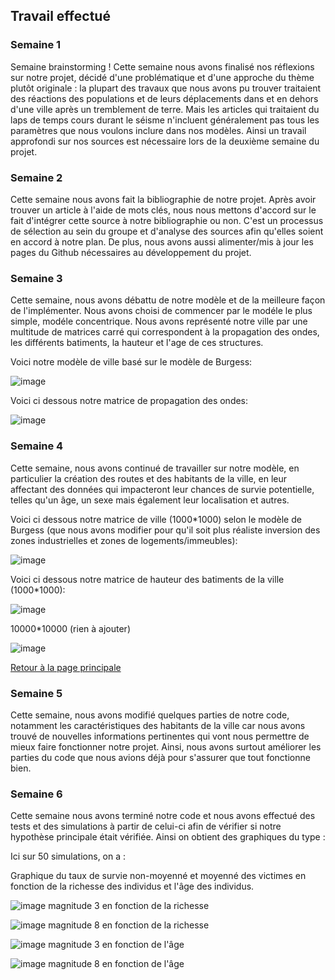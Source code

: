 ## Travail effectué 

### Semaine 1
Semaine brainstorming !
Cette semaine nous avons finalisé nos réflexions sur notre projet, décidé d'une problématique et d'une approche du thème plutôt originale :
la plupart des travaux que nous avons pu trouver traitaient des réactions des populations et de leurs déplacements dans et en dehors d'une ville après un tremblement de terre. Mais les articles qui traitaient du laps de temps cours durant le séisme n'incluent généralement pas tous les paramètres que nous voulons inclure dans nos modèles.
Ainsi un travail approfondi sur nos sources est nécessaire lors de la deuxième semaine du projet.
### Semaine 2
Cette semaine nous avons fait la bibliographie de notre projet. Après avoir trouver un article à l'aide de mots clés, nous nous mettons d'accord sur le fait d'intégrer cette source à notre bibliographie ou non. C'est un processus de sélection au sein du groupe et d'analyse des sources afin qu'elles soient en accord à notre plan. De plus, nous avons aussi alimenter/mis à jour les pages du Github nécessaires au développement du projet.
### Semaine 3
Cette semaine, nous avons débattu de notre modèle et de la meilleure façon de l'implémenter. Nous avons choisi de commencer par le modéle le plus simple, modéle concentrique. Nous avons représenté notre ville par une multitude de matrices carré qui correspondent à la propagation des ondes, les différents batiments, la hauteur et l'age de ces structures. 

Voici notre modèle de ville basé sur le modèle de Burgess:

![image](https://user-images.githubusercontent.com/99736848/163983372-75105150-d76c-4f73-895b-5c11f4fe63da.png)


Voici ci dessous notre matrice de propagation des ondes:

![image](https://user-images.githubusercontent.com/99737904/159502319-f2776ada-3f9d-4fe0-b899-7c6b866b3708.png)

### Semaine 4
Cette semaine, nous avons continué de travailler sur notre modèle, en particulier la création des routes et des habitants de la ville, en leur affectant des données qui impacteront leur chances de survie potentielle, telles qu'un âge, un sexe mais également leur localisation et autres. 

Voici ci dessous notre matrice de ville (1000\*1000) selon le modèle de Burgess (que nous avons modifier pour qu'il soit plus réaliste inversion des zones industrielles et zones de logements/immeubles):

![image](https://user-images.githubusercontent.com/99738357/160619688-8f34f8a0-55be-4c67-93f2-d22166d5a8a9.png)

Voici ci dessous notre matrice de hauteur des batiments de la ville (1000\*1000):

![image](https://user-images.githubusercontent.com/99738357/160619650-5b06cc97-0826-4af8-aef6-c7b75cf7f734.png)

10000\*10000 (rien à ajouter)

![image](https://user-images.githubusercontent.com/99738357/160628971-b6ba71a8-9550-4655-bb51-0a27d09d4d9d.png)


[Retour à la page principale](https://github.com/are-dynamic-2022-g3/Survive-an-earthquake)


### Semaine 5
Cette semaine, nous avons modifié quelques parties de notre code, notamment les caractéristiques des habitants de la ville car nous avons trouvé de nouvelles informations pertinentes qui vont nous permettre de mieux faire fonctionner notre projet. Ainsi, nous avons surtout améliorer les parties du code que nous avions déjà pour s'assurer que tout fonctionne bien.

### Semaine 6
Cette semaine nous avons terminé notre code et nous avons effectué des tests et des simulations à partir de celui-ci afin de vérifier si notre hypothèse principale était vérifiée. Ainsi on obtient des graphiques du type : 

Ici sur 50 simulations, on a : 


Graphique du taux de survie non-moyenné et moyenné des victimes en fonction de la richesse des individus et l'âge des individus.

![image](https://user-images.githubusercontent.com/99736848/163979551-df554a24-b209-4bba-b0d7-11f47129e597.png) magnitude 3 en fonction de la richesse

![image](https://user-images.githubusercontent.com/99736848/163979690-e3a8bfe3-599a-48ff-89a6-59eb897b8c73.png) magnitude 8 en fonction de la richesse

![image](https://user-images.githubusercontent.com/99736848/163979765-2cfd1afd-b882-497f-8bea-4655c79d3442.png) magnitude 3 en fonction de l'âge

![image](https://user-images.githubusercontent.com/99736848/163979891-24ccab9f-e21f-4de5-b7b2-1d4c956ab297.png) magnitude 8 en fonction de l'âge




